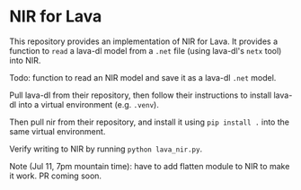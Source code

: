 # NIR for Lava

This repository provides an implementation of NIR for Lava. It provides a function to `read` a lava-dl model from a `.net` file (using lava-dl's `netx` tool) into NIR.

Todo: function to read an NIR model and save it as a lava-dl `.net` model.

Pull lava-dl from their repository, then follow their instructions to install lava-dl into a virtual environment (e.g. `.venv`).

Then pull nir from their repository, and install it using `pip install .` into the same virtual environment.

Verify writing to NIR by running `python lava_nir.py`.

Note (Jul 11, 7pm mountain time): have to add flatten module to NIR to make it work. PR coming soon.
